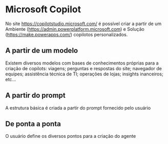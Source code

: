 # Microsoft Copilot
No site https://copilotstudio.microsoft.com/ é possível criar a partir de um Ambiente (https://admin.powerplatform.microsoft.com) e Solução (https://make.powerapps.com/) copilotos personalizados.

## A partir de um modelo
Existem diversos modelos com bases de conhecimentos próprias para a criação de copilots: viagens; perguntas e respostas do site; navegador de equipes; assistência técnica de TI; operações de lojas; insights inanceiros; etc...

## A partir do prompt
A estrutura básica é criada a partir do prompt fornecido pelo usuário

## De ponta a ponta
O usuário define os diversos pontos para a criação do agente
